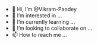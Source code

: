 - 👋 Hi, I’m @Vikram-Pandey
- 👀 I’m interested in ...
- 🌱 I’m currently learning ...
- 💞️ I’m looking to collaborate on ...
- 📫 How to reach me ...

<!---
Vikram-Pandey/Vikram-Pandey is a ✨ special ✨ repository because its `README.md` (this file) appears on your GitHub profile.
You can click the Preview link to take a look at your changes.



[![Top Langs](https://github-readme-stats.vercel.app/api/top-langs/?username=Vikram-Pandey)](https://github.com/anuraghazra/github-readme-stats)

[![wakatime](https://wakatime.com/badge/user/50619ad1-43ca-490b-8fd7-1034f21b6184.svg)](https://wakatime.com/@50619ad1-43ca-490b-8fd7-1034f21b6184)

![Anurag's GitHub stats](https://github-readme-stats.vercel.app/api?username=Vikram-Pandey&show_icons=true&theme=radical&count_private=true)

--->
